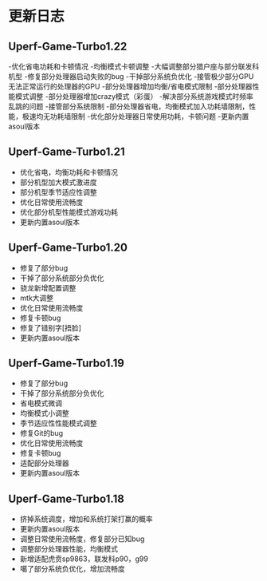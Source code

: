 # 更新日志

## Uperf-Game-Turbo1.22

-优化省电功耗和卡顿情况
-均衡模式卡顿调整
-大幅调整部分猎户座与部分联发科机型
-修复部分处理器启动失败的bug
-干掉部分系统负优化
-接管极少部分GPU无法正常运行的处理器的GPU
-部分处理器增加均衡/省电模式限制
-部分处理器性能模式调整
-部分处理器增加crazy模式（彩蛋）
-解决部分系统游戏模式时频率乱跳的问题
-接管部分系统限制
-部分处理器省电，均衡模式加入功耗墙限制，性能，极速均无功耗墙限制
-优化部分处理器日常使用功耗，卡顿问题
-更新内置asoul版本

## Uperf-Game-Turbo1.21

- 优化省电，均衡功耗和卡顿情况
- 部分机型加大模式激进度
- 部分机型季节适应性调整
- 优化日常使用流畅度
- 优化部分机型性能模式游戏功耗
- 更新内置asoul版本

## Uperf-Game-Turbo1.20

- 修复了部分bug
- 干掉了部分系统部分负优化
- 骁龙新增配置调整
- mtk大调整
- 优化日常使用流畅度
- 修复卡顿bug
- 修复了错别字[捂脸]
- 更新内置asoul版本

## Uperf-Game-Turbo1.19

- 修复了部分bug 
- 干掉了部分系统部分负优化
- 省电模式微调
- 均衡模式小调整 
- 季节适应性性能模式调整 
- 修复Git的bug 
- 优化日常使用流畅度 
- 修复卡顿bug 
- 适配部分处理器
- 更新内置asoul版本

## Uperf-Game-Turbo1.18

- 挤掉系统调度，增加和系统打架打赢的概率
- 更新内置asoul版本
- 调整日常使用流畅度，修复部分已知bug
- 调整部分处理器性能，均衡模式
- 新增适配虎贲sp9863，联发科p90，g99
- 噶了部分系统负优化，增加流畅度
